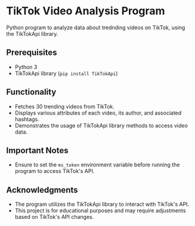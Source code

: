 # TikTok Video Analysis Program
Python program to analyze data about trednding videos on TikTok, using the TikTokApi library.

## Prerequisites

- Python 3
- TikTokApi library (`pip install TikTokApi`)

## Functionality

- Fetches 30 trending videos from TikTok.
- Displays various attributes of each video, its author, and associated hashtags.
- Demonstrates the usage of TikTokApi library methods to access video data.

## Important Notes

- Ensure to set the `ms_token` environment variable before running the program to access TikTok's API.

## Acknowledgments

- The program utilizes the TikTokApi library to interact with TikTok's API.
- This project is for educational purposes and may require adjustments based on TikTok's API changes.
